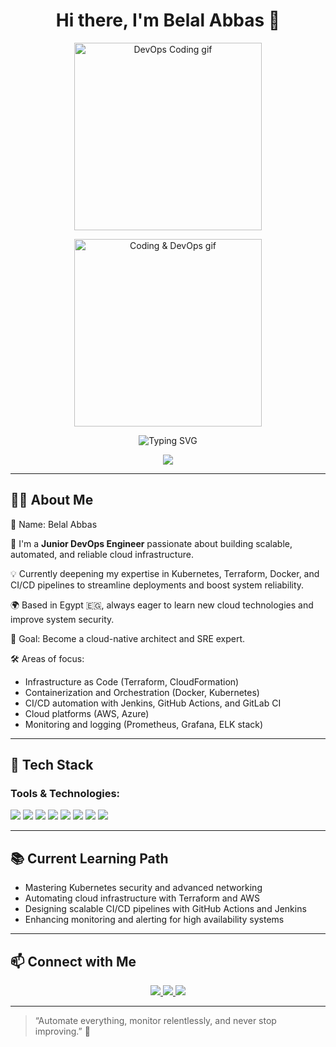 <h1 align="center">Hi there, I'm Belal Abbas 👋</h1>



<p align="center">
  <img src="https://media.giphy.com/media/3o7aD2saalBwwftBIY/giphy.gif" width="300" alt="DevOps Coding gif"/>
</p>


<!-- 
<p align="center">
  <img src="https://media.giphy.com/media/l0MYt5jPR6QX5pnqM/giphy.gif" width="300" alt="Cloud Automation gif"/>
</p>
-->

<!-- صورة 3: Coding & DevOps -->
<p align="center">
  <img src="https://media.giphy.com/media/xT0xeJpnrWC4XWblEk/giphy.gif" width="300" alt="Coding & DevOps gif"/>
</p>

<p align="center">
  <img src="https://readme-typing-svg.herokuapp.com?font=Fira+Code&size=24&color=61DAFB&center=true&vCenter=true&width=450&lines=Hi,+I+am+Belal+%F0%9F%91%8B;Junior+DevOps+Engineer" alt="Typing SVG" />
</p>

<!-- Typing SVG by DenverCoder1 - https://github.com/DenverCoder1/readme-typing-svg -->
<p align="center">
  <a href="https://github.com/DenverCoder1/readme-typing-svg">
    <img src="https://readme-typing-svg.herokuapp.com/?lines=Infrastructure%20as%20Code;CI/CD%20Pipelines;Cloud%20%26%20DevOps%20Automation&font=Fira%20Code&center=true&width=440&height=45&color=f75c7e&vCenter=true&size=22">
  </a>
</p> 

---

## 🧑‍💻 About Me
👤 Name: Belal Abbas

🎯 I'm a **Junior DevOps Engineer** passionate about building scalable, automated, and reliable cloud infrastructure.

💡 Currently deepening my expertise in Kubernetes, Terraform, Docker, and CI/CD pipelines to streamline deployments and boost system reliability.

🌍 Based in Egypt 🇪🇬, always eager to learn new cloud technologies and improve system security.

🎯 Goal: Become a cloud-native architect and SRE expert.

🛠️ Areas of focus:
- Infrastructure as Code (Terraform, CloudFormation)  
- Containerization and Orchestration (Docker, Kubernetes)  
- CI/CD automation with Jenkins, GitHub Actions, and GitLab CI  
- Cloud platforms (AWS, Azure)  
- Monitoring and logging (Prometheus, Grafana, ELK stack)  

---

## 🚀 Tech Stack

### Tools & Technologies:
<p>
  <img src="https://img.shields.io/badge/Terraform-7B42BC?logo=terraform&logoColor=white" />
  <img src="https://img.shields.io/badge/Kubernetes-326CE5?logo=kubernetes&logoColor=white" />
  <img src="https://img.shields.io/badge/Docker-2496ED?logo=docker&logoColor=white" />
  <img src="https://img.shields.io/badge/AWS-232F3E?logo=amazonaws&logoColor=white" />
  <img src="https://img.shields.io/badge/Jenkins-D24939?logo=jenkins&logoColor=white" />
  <img src="https://img.shields.io/badge/GitHub-181717?logo=github&logoColor=white" />
  <img src="https://img.shields.io/badge/Prometheus-E6522C?logo=prometheus&logoColor=white" />
  <img src="https://img.shields.io/badge/Grafana-F46800?logo=grafana&logoColor=white" />
</p>

---

## 📚 Current Learning Path

- Mastering Kubernetes security and advanced networking  
- Automating cloud infrastructure with Terraform and AWS  
- Designing scalable CI/CD pipelines with GitHub Actions and Jenkins  
- Enhancing monitoring and alerting for high availability systems  

---

## 📫 Connect with Me

<p align="center">
  <a href="https://linkedin.com/in/yourprofile" target="_blank">
    <img src="https://img.shields.io/badge/-LinkedIn-0077B5?style=for-the-badge&logo=linkedin&logoColor=white" />
  </a>
  <a href="mailto:your-email@example.com" target="_blank">
    <img src="https://img.shields.io/badge/-Email-D44638?style=for-the-badge&logo=gmail&logoColor=white" />
  </a>
  <a href="https://github.com/yourgithub" target="_blank">
    <img src="https://img.shields.io/badge/-GitHub-181717?style=for-the-badge&logo=github&logoColor=white" />
  </a>
</p>

---

> “Automate everything, monitor relentlessly, and never stop improving.” 🚀
